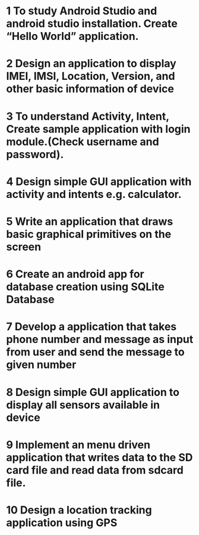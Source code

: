 # 1 To study Android Studio and android studio installation. Create “Hello World” application.

# 2 Design an application to display IMEI, IMSI, Location, Version, and other basic information of  device

# 3 To understand Activity, Intent, Create sample application with login module.(Check username and password).

# 4 Design simple GUI application with activity and intents e.g. calculator.

# 5 Write an application that draws basic graphical primitives on the screen

# 6 Create an android app for database creation using SQLite Database

# 7 Develop a application that takes phone number and message as input from user and send the message to given number

# 8 Design simple GUI application to display all sensors available in device

# 9 Implement an menu driven application that writes data to the SD card file and read data from sdcard file. 

# 10 Design a location tracking application using GPS








 

 

































